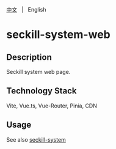 [中文](README.zh.md) &nbsp; | &nbsp; English

# seckill-system-web

## Description
Seckill system web page.

## Technology Stack
Vite, Vue.ts, Vue-Router, Pinia, CDN

## Usage
See also [seckill-system](https://github.com/KillerJmc/seckill-system)
